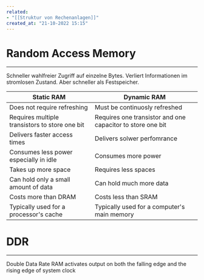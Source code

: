 ```yaml
---
related:
- "[[Struktur von Rechenanlagen]]"
created_at: "21-10-2022 15:15"
---
```



# Random Access Memory
--- 
Schneller wahlfreier Zugriff auf einzelne Bytes.
Verliert Informationen im stromlosen Zustand.
Aber schneller als Festspeicher.

| Static RAM                                     | Dynamic RAM                                                |
| ---------------------------------------------- | ---------------------------------------------------------- |
| Does not require refreshing                    | Must be continuosly refreshed                              |
| Requires multiple transistors to store one bit | Requires one transistor and one capacitor to store one bit |
| Delivers faster access times                   | Delivers solwer perfomrance                                |
| Consumes less power especially in idle         | Consumes more power                                        |
| Takes up more space                            | Requires less spaces                                       |
| Can hold only a small amount of data           | Can hold much more data                                    |
| Costs more than DRAM                           | Costs less than SRAM                                       |
| Typically used for a processor's cache         | Typically used for a computer's main memory                |

# DDR
---
Double Data Rate RAM activates output on both the falling edge and the rising edge of system clock